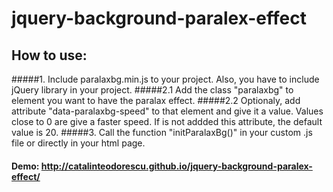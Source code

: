 # jquery-background-paralex-effect
## How to use:
#####1. Include paralaxbg.min.js to your project. Also, you have to include jQuery library in your project.
#####2.1 Add the class "paralaxbg" to element you want to have the paralax effect. 
#####2.2 Optionaly, add attribute "data-paralaxbg-speed" to that element and give it a value. Values close to 0 are give a faster speed. If is not addded this attribute, the default value is 20.
#####3. Call the function "initParalaxBg()" in your custom .js file or directly in your html page.

#### Demo: http://catalinteodorescu.github.io/jquery-background-paralex-effect/
